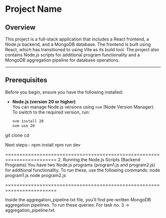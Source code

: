 # Project Name

## Overview

This project is a full-stack application that includes a React frontend, a Node.js backend, and a MongoDB database. The frontend is built using React, which has transitioned to using Vite as its build tool. The project also contains Node.js scripts for additional program functionality and a MongoDB aggregation pipeline for database operations.

---

## Prerequisites

Before you begin, ensure you have the following installed:

- **Node.js (version 20 or higher)**  
  You can manage Node.js versions using `nvm` (Node Version Manager). To switch to the required version, run:
  
  ```bash
  nvm install 20
  nvm use 20


git clone <repository-url>
cd <project-directory>

Next steps:- 
npm install
npm run dev


========================================================================
2. Running the Node.js Scripts (Backend Programs)
You have two Node.js programs (program1.js and program2.js) for additional functionality. To run these, use the following commands:
node program1.js
node program2.js


========================================================================

Inside the aggregation_pipeline.txt file, you'll find pre-written MongoDB aggregation pipelines. To run these queries:
For task no. 3 -> aggregation_pipeline.txt.